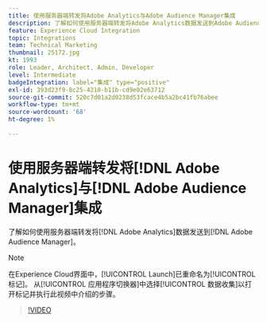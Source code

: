 ```yaml
---
title: 使用服务器端转发将Adobe Analytics与Adobe Audience Manager集成
description: 了解如何使用服务器端转发将Adobe Analytics数据发送到Adobe Audience Manager。
feature: Experience Cloud Integration
topic: Integrations
team: Technical Marketing
thumbnail: 25172.jpg
kt: 1993
role: Leader, Architect, Admin, Developer
level: Intermediate
badgeIntegration: label="集成" type="positive"
exl-id: 393d23f9-8c25-4210-b11b-cd9e02e63712
source-git-commit: 520c7d01a2d0238d53fcace4b5a2bc41fb76abee
workflow-type: tm+mt
source-wordcount: '68'
ht-degree: 1%

---
```


# 使用服务器端转发将[!DNL Adobe Analytics]与[!DNL Adobe Audience Manager]集成

了解如何使用服务器端转发将[!DNL Adobe Analytics]数据发送到[!DNL Adobe Audience Manager]。

>[!NOTE]
>
>在Experience Cloud界面中，[!UICONTROL Launch]已重命名为[!UICONTROL 标记]。 从[!UICONTROL 应用程序切换器]中选择[!UICONTROL 数据收集]以打开标记并执行此视频中介绍的步骤。

>[!VIDEO](https://video.tv.adobe.com/v/25172?quality=12&learn=on)
